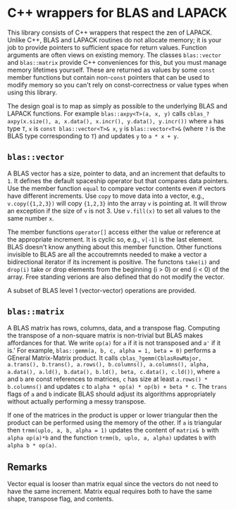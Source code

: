 # C++ wrappers for BLAS and LAPACK

This library consists of C++ wrappers that respect the zen of LAPACK.
Unlike C++, BLAS and LAPACK routines do not allocate memory; it is your job to
provide pointers to sufficient space for return values. Function arguments
are often views on existing memory. The classes `blas::vector` and `blas::matrix`
provide C++ conveniences for this, but you must manage memory lifetimes yourself.
These are returned as values by some `const` member functions but contain non-`const`
pointers that can be used to modify memory so you can't rely on const-correctness 
or value types when using this library.

The design goal is to map as simply as possible to the underlying BLAS and LAPACK functions.
For example `blas::axpy<T>(a, x, y)` calls
`cblas_?axpy(x.size(), a, x.data(), x.incr(), y.data(), y.incr())` where `a` has type `T`,
`x` is `const blas::vector<T>& x`, `y` is `blas::vector<T>&` (where `?` is the BLAS
type corresponding to `T`) and updates `y` to `a * x + y`.

## `blas::vector`

A BLAS vector has a size, pointer to data, and an increment that defaults to `1`.
It defines the default spaceship operator but that compares data pointers. Use
the member function `equal` to compare vector contents even if vectors have different
increments. Use `copy` to move data into a vector, e.g., `v.copy({1,2,3})` will
copy `{1,2,3}` into the array `v` is pointing at. It will throw an exception if the size of `v` is not 3.
Use `v.fill(x)` to set all values to the same number `x`.

The member functions `operator[]` access either the value or reference at the appropriate increment.
It is cyclic so, e.g., `v[-1]` is the last element. BLAS doesn't know anything about this member function.
Other functions invisible to BLAS are all the accoutremnts needed to make a vector
a bidirectional iterator if its increment is positive.
The functons `take(i)` and `drop(i)` take or drop elements from the beginning (i > 0)
or end (i < 0) of the array. Free standing verions are also defined that do not modify
the vector.

A subset of BLAS level 1 (vector-vector) operations are provided.

## `blas::matrix`

A BLAS matrix has rows, columns, data, and a transpose flag. Computing the transpose
of a non-square matrix is non-trivial but BLAS makes affordances for that.
We write `op(a)` for `a` if it is not transposed and `a'` if it is.'
For example, `blas::gemm(a, b, c, alpha = 1, beta = 0)` performs a GEneral Matrix-Matrix
product. It calls
`cblas_?gemm(CblasRowMajor, a.trans(), b.trans(), a.rows(), b.columns(), a.columns(), alpha, a.data(), a.ld(), b.data(), b.ld(), beta, c.data(), c.ld())`,
where `a` and `b` are const references to matrices, `c` has size at least `a.rows() * b.columns()`
and updates `c` to `alpha * op(a) * op(b) + beta * c`.
The `trans` flags of `a` and `b` indicate BLAS should adjust its algorithms appropriately without actually
performing a messy transpose.

If one of the matrices in the product is upper or lower triangular then the product can be
performed using the memory of the other. If `a` is triangular then `trmm(uplo, a, b, alpha = 1)`
updates the content of `matrix& b` with `alpha op(a)*b` and the function
`trmm(b, uplo, a, alpha)` updates `b` with `alpha b * op(a)`.
	
## Remarks

Vector equal is looser than matrix equal since the vectors do not need to have the same increment.
Matrix equal requires both to have the same shape, transpose flag, and contents.
